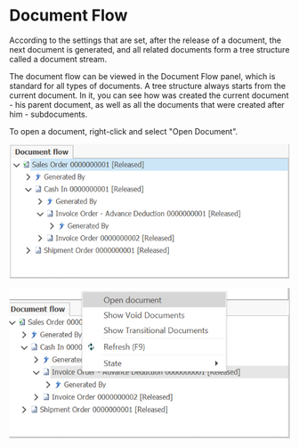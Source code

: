 # Document Flow

According to the settings that are set, after the release of a document, the next document is generated, and all related documents form a tree structure called a document stream.

The document flow can be viewed in the Document Flow panel, which is standard for all types of documents. A tree structure always starts from the current document. In it, you can see how was created the current document - his parent document, as well as all the documents that were created after him - subdocuments.

To open a document, right-click and select "Open Document".


 

![Document Flow](pictures/Documentflow.png)


 

![Document Flow](pictures/Documentflowopendocument.png)

